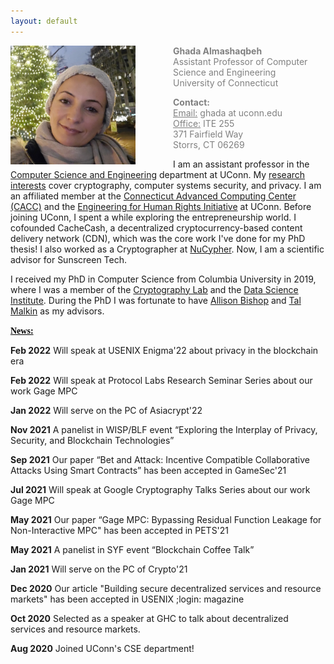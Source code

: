 ```yaml
---
layout: default
---
```


<div class="grid">
    <div class="col-1-2">
       <div class="content">
           <img style="float: left; margin-right: 60px;" src="images/ghada0.jpg" alt="myprofile" width="200" height="190"> 
       </div>
    </div>
    <div class="col-1-2">
       <div class="content">
          <span style="color:grey;font-size:14px;">
            <p><b>Ghada Almashaqbeh</b> <br/> Assistant Professor of Computer Science and Engineering <br/> University of Connecticut </p>
            <p> <b>Contact:</b> <br/> <u>Email:</u> ghada at uconn.edu <br/> <u>Office:</u> ITE 255 <br/> 371 Fairfield Way <br/> Storrs, CT  06269</p>
          </span> 
       </div>
    </div>
</div>


I am an assistant professor in the [Computer Science and Engineering](https://www.cse.uconn.edu/) department at UConn. My [research interests](/research/) cover cryptography, computer systems security, and privacy. I am an affiliated member at the [Connecticut Advanced Computing Center (CACC)](https://cacc.uconn.edu/) and the [Engineering for Human Rights Initiative](https://engineeringforhumanrights.uconn.edu/) at UConn. Before joining UConn, I spent a while exploring the entrepreneurship world. I cofounded CacheCash, a decentralized cryptocurrency-based content delivery network (CDN), which was the core work I've done for my PhD thesis! I also worked as a Cryptographer at [NuCypher](https://www.nucypher.com/). Now, I am a scientific advisor for Sunscreen Tech.
 
I received my PhD in Computer Science from Columbia University in 2019, where I was a member of the [Cryptography Lab](http://www.cs.columbia.edu/crypto) and the [Data Science Institute](https://datascience.columbia.edu/). During the PhD I was fortunate to have [Allison Bishop](https://www.thecomputersciencecomedian.com) and [Tal Malkin](http://www.cs.columbia.edu/~tal) as my advisors. 


**<span style="color:black;font-family: 'Comic Sans MS';"><u>News:</u></span>**

**Feb 2022** Will speak at USENIX Enigma'22 about privacy in the blockchain era

**Feb 2022** Will speak at Protocol Labs Research Seminar Series about our work Gage MPC

**Jan 2022** Will serve on the PC of Asiacrypt'22

**Nov 2021** A panelist in WISP/BLF event “Exploring the Interplay of Privacy, Security, and Blockchain Technologies”

**Sep 2021** Our paper “Bet and Attack: Incentive Compatible Collaborative Attacks Using Smart Contracts” has been accepted in GameSec'21

**Jul 2021** Will speak at Google Cryptography Talks Series about our work Gage MPC

**May 2021** Our paper “Gage MPC: Bypassing Residual Function Leakage for Non-Interactive MPC" has been accepted in PETS'21 

**May 2021** A panelist in SYF event “Blockchain Coffee Talk”

**Jan 2021** Will serve on the PC of Crypto'21

**Dec 2020** Our article "Building secure decentralized services and resource markets" has been accepted in USENIX ;login: magazine

**Oct 2020** Selected as a speaker at GHC to talk about decentralized services and resource markets.

**Aug 2020** Joined UConn's CSE department!
